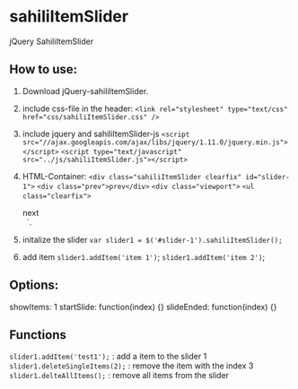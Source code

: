sahiliItemSlider
================

jQuery SahiliItemSlider

## How to use:
 
1. Download jQuery-sahiliItemSlider.

2. include css-file in the header: `<link rel="stylesheet" type="text/css" href="css/sahiliItemSlider.css" />`

3. include jquery and sahiliItemSlider-js 
   `<script src="//ajax.googleapis.com/ajax/libs/jquery/1.11.0/jquery.min.js"></script>`
   `<script type="text/javascript" src="../js/sahiliItemSlider.js"></script>`

4. HTML-Container:
   `<div class="sahiliItemSlider clearfix" id="slider-1">`
        `<div class="prev">prev</div>`
        `<div class="viewport">`
            `<ul class="clearfix">`
                `
            `</ul>`
        `</div>`
        `<div class="next">next</div>`
    `</div>`.

5. initalize the slider `var slider1 = $('#slider-1').sahiliItemSlider();`

6. add item 
   `slider1.addItem('item 1')`;
   `slider1.addItem('item 2')`;


## Options:
  showItems: 1
  startSlide: function(index) {}
  slideEnded: function(index) {}
  
## Functions
  `slider1.addItem('test1');` : add a item to the slider 1
  `slider1.deleteSingleItems(2);` : remove the item with the index 3
  `slider1.delteAllItems();` : remove all items from the slider
